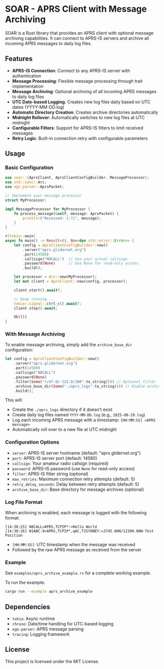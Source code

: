 # SOAR - APRS Client with Message Archiving

SOAR is a Rust library that provides an APRS client with optional message archiving capabilities. It can connect to APRS-IS servers and archive all incoming APRS messages to daily log files.

## Features

- **APRS-IS Connection**: Connect to any APRS-IS server with authentication
- **Message Processing**: Flexible message processing through trait implementation
- **Message Archiving**: Optional archiving of all incoming APRS messages to daily log files
- **UTC Date-based Logging**: Creates new log files daily based on UTC dates (YYYY-MM-DD.log)
- **Automatic Directory Creation**: Creates archive directories automatically
- **Midnight Rollover**: Automatically switches to new log files at UTC midnight
- **Configurable Filters**: Support for APRS-IS filters to limit received messages
- **Retry Logic**: Built-in connection retry with configurable parameters

## Usage

### Basic Configuration

```rust
use soar::{AprsClient, AprsClientConfigBuilder, MessageProcessor};
use std::sync::Arc;
use ogn_parser::AprsPacket;

// Implement your message processor
struct MyProcessor;

impl MessageProcessor for MyProcessor {
    fn process_message(&self, message: AprsPacket) {
        println!("Received: {:?}", message);
    }
}

#[tokio::main]
async fn main() -> Result<(), Box<dyn std::error::Error>> {
    let config = AprsClientConfigBuilder::new()
        .server("aprs.glidernet.org")
        .port(14580)
        .callsign("N0CALL")  // Use your actual callsign
        .password(None)      // Use None for read-only access
        .build();

    let processor = Arc::new(MyProcessor);
    let mut client = AprsClient::new(config, processor);

    client.start().await?;

    // Keep running...
    tokio::signal::ctrl_c().await?;
    client.stop().await;

    Ok(())
}
```

### With Message Archiving

To enable message archiving, simply add the `archive_base_dir` configuration:

```rust
let config = AprsClientConfigBuilder::new()
    .server("aprs.glidernet.org")
    .port(14580)
    .callsign("N0CALL")
    .password(None)
    .filter(Some("r/47.0/-122.0/100".to_string())) // Optional filter
    .archive_base_dir(Some("./aprs_logs".to_string())) // Enable archiving
    .build();
```

This will:
- Create the `./aprs_logs` directory if it doesn't exist
- Create daily log files named `YYYY-MM-DD.log` (e.g., `2025-08-29.log`)
- Log each incoming APRS message with a timestamp: `[HH:MM:SS] <APRS message>`
- Automatically roll over to a new file at UTC midnight

### Configuration Options

- `server`: APRS-IS server hostname (default: "aprs.glidernet.org")
- `port`: APRS-IS server port (default: 14580)
- `callsign`: Your amateur radio callsign (required)
- `password`: APRS-IS password (use `None` for read-only access)
- `filter`: APRS-IS filter string (optional)
- `max_retries`: Maximum connection retry attempts (default: 5)
- `retry_delay_seconds`: Delay between retry attempts (default: 5)
- `archive_base_dir`: Base directory for message archives (optional)

### Log File Format

When archiving is enabled, each message is logged with the following format:

```
[14:30:25] N0CALL>APRS,TCPIP*:>Hello World
[14:30:26] W1ABC-9>APRS,TCPIP*,qAC,T2SYDNEY:=3745.00N/12200.00W-Test Position
```

- `[HH:MM:SS]`: UTC timestamp when the message was received
- Followed by the raw APRS message as received from the server

### Example

See `examples/aprs_archive_example.rs` for a complete working example.

To run the example:

```bash
cargo run --example aprs_archive_example
```

## Dependencies

- `tokio`: Async runtime
- `chrono`: Date/time handling for UTC-based logging
- `ogn-parser`: APRS message parsing
- `tracing`: Logging framework

## License

This project is licensed under the MIT License.

